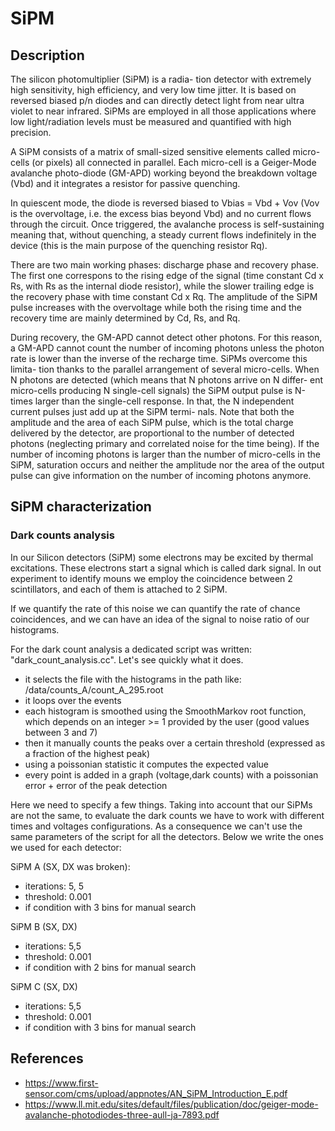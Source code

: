 # SiPM
## Description
The silicon photomultiplier (SiPM) is a radia- tion detector with extremely high sensitivity, high efficiency, and very low time jitter. It is based on reversed biased p/n diodes and can directly detect light from near ultra violet to near infrared. SiPMs are employed in all those applications where low light/radiation levels must be measured and quantified with high precision.

A SiPM consists of a matrix of small-sized sensitive elements called micro-cells (or pixels) all connected in parallel. Each micro-cell is a Geiger-Mode avalanche photo-diode (GM-APD) working beyond the breakdown voltage (Vbd) and it integrates a resistor for passive quenching.

In quiescent mode, the diode is reversed biased to Vbias = Vbd + Vov (Vov is the overvoltage, i.e. the excess bias beyond Vbd) and no current flows through the circuit. Once triggered, the avalanche process is self-sustaining meaning that, without quenching, a steady current flows indefinitely in the device (this is the main purpose of the quenching resistor Rq).

There are two main working phases: discharge phase and recovery phase. The first one correspons to the rising edge of the signal (time constant Cd x Rs, with Rs as the internal diode resistor), while the slower trailing edge is the recovery phase with time constant Cd x Rq. The amplitude of the SiPM pulse increases with the overvoltage while both the rising time and the recovery time are mainly determined by Cd, Rs, and Rq.

During recovery, the GM-APD cannot detect other photons. For this reason, a GM-APD cannot count the number of incoming photons unless the photon rate is lower than the inverse of the recharge time. SiPMs overcome this limita- tion thanks to the parallel arrangement of several micro-cells. When N photons are detected (which means that N photons arrive on N differ- ent micro-cells producing N single-cell signals) the SiPM output pulse is N-times larger than the single-cell response. In that, the N independent current pulses just add up at the SiPM termi- nals. Note that both the amplitude and the area of each SiPM pulse, which is the total charge delivered by the detector, are proportional to the number of detected photons (neglecting primary and correlated noise for the time being). If the number of incoming photons is larger than the number of micro-cells in the SiPM, saturation occurs and neither the amplitude nor the area of the output pulse can give information on the number of incoming photons anymore.

##  SiPM characterization

### Dark counts analysis
In our Silicon detectors (SiPM) some electrons may be excited by thermal excitations. These electrons start a signal which is called dark signal. In out experiment to identify mouns  we employ the coincidence between 2 scintillators, and each of them is attached to 2 SiPM.

If we quantify the rate of this noise we can quantify the rate of chance coincidences, and we can have an idea of the signal to noise ratio of our histograms.

For the dark count analysis a dedicated script was written: "dark_count_analysis.cc". Let's see quickly what it does.
- it selects the file with the histograms in the path like: /data/counts_A/count_A_295.root
- it loops over the events
- each histogram is smoothed using the SmoothMarkov root function, which depends on an integer >= 1 provided by the user (good values between 3 and 7)
- then it manually counts the peaks over a certain threshold (expressed as a fraction of the highest peak)
- using a poissonian statistic it computes the expected value
- every point is added in a graph (voltage,dark counts) with a poissonian error + error of the peak detection

Here we need to specify a few things. Taking into account that our SiPMs are not the same, to evaluate the dark counts we have to work with different times and voltages configurations. As a consequence we can't use the same parameters of the script for all the detectors. Below we write the ones we used for each detector:

SiPM A (SX, DX was broken):
- iterations: 5, 5
- threshold: 0.001
- if condition with 3 bins for manual search

SiPM B (SX, DX)
- iterations: 5,5
- threshold: 0.001
- if condition with 2 bins for manual search

SiPM C (SX, DX)
- iterations: 5,5
- threshold: 0.001
- if condition with 3 bins for manual search


## References
* https://www.first-sensor.com/cms/upload/appnotes/AN_SiPM_Introduction_E.pdf
* https://www.ll.mit.edu/sites/default/files/publication/doc/geiger-mode-avalanche-photodiodes-three-aull-ja-7893.pdf
